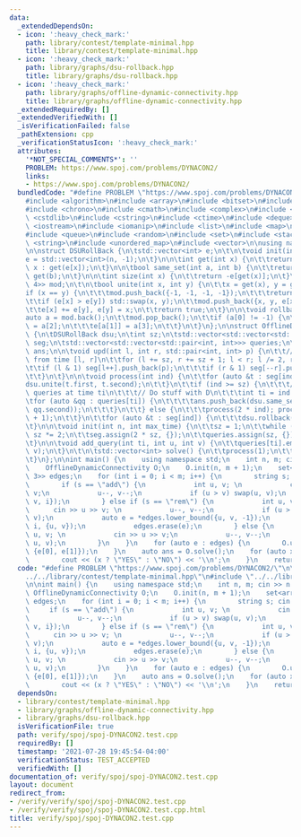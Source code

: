 ```yaml
---
data:
  _extendedDependsOn:
  - icon: ':heavy_check_mark:'
    path: library/contest/template-minimal.hpp
    title: library/contest/template-minimal.hpp
  - icon: ':heavy_check_mark:'
    path: library/graphs/dsu-rollback.hpp
    title: library/graphs/dsu-rollback.hpp
  - icon: ':heavy_check_mark:'
    path: library/graphs/offline-dynamic-connectivity.hpp
    title: library/graphs/offline-dynamic-connectivity.hpp
  _extendedRequiredBy: []
  _extendedVerifiedWith: []
  _isVerificationFailed: false
  _pathExtension: cpp
  _verificationStatusIcon: ':heavy_check_mark:'
  attributes:
    '*NOT_SPECIAL_COMMENTS*': ''
    PROBLEM: https://www.spoj.com/problems/DYNACON2/
    links:
    - https://www.spoj.com/problems/DYNACON2/
  bundledCode: "#define PROBLEM \"https://www.spoj.com/problems/DYNACON2/\"\n\n\n\
    #include <algorithm>\n#include <array>\n#include <bitset>\n#include <cassert>\n\
    #include <chrono>\n#include <cmath>\n#include <complex>\n#include <cstdio>\n#include\
    \ <cstdlib>\n#include <cstring>\n#include <ctime>\n#include <deque>\n#include\
    \ <iostream>\n#include <iomanip>\n#include <list>\n#include <map>\n#include <numeric>\n\
    #include <queue>\n#include <random>\n#include <set>\n#include <stack>\n#include\
    \ <string>\n#include <unordered_map>\n#include <vector>\n\nusing namespace std;\n\
    \n\nstruct DSURollBack {\n\tstd::vector<int> e;\n\t\n\tvoid init(int n) {\n\t\t\
    e = std::vector<int>(n, -1);\n\t}\n\n\tint get(int x) {\n\t\treturn e[x] < 0 ?\
    \ x : get(e[x]);\n\t}\n\n\tbool same_set(int a, int b) {\n\t\treturn get(a) ==\
    \ get(b);\n\t}\n\n\tint size(int x) {\n\t\treturn -e[get(x)];\n\t}\n\n\tstd::vector<std::array<int,\
    \ 4>> mod;\n\t\n\tbool unite(int x, int y) {\n\t\tx = get(x), y = get(y);\n\t\t\
    if (x == y) {\n\t\t\tmod.push_back({-1, -1, -1, -1});\n\t\t\treturn 0;\n\t\t}\n\
    \t\tif (e[x] > e[y]) std::swap(x, y);\n\t\tmod.push_back({x, y, e[x], e[y]});\n\
    \t\te[x] += e[y], e[y] = x;\n\t\treturn true;\n\t}\n\n\tvoid rollback() {\n\t\t\
    auto a = mod.back();\n\t\tmod.pop_back();\n\t\tif (a[0] != -1) {\n\t\t\te[a[0]]\
    \ = a[2];\n\t\t\te[a[1]] = a[3];\n\t\t}\n\t}\n};\n\nstruct OfflineDynamicConnectivity\
    \ {\n\tDSURollBack dsu;\n\tint sz;\n\tstd::vector<std::vector<std::pair<int, int>>>\
    \ seg;\n\tstd::vector<std::vector<std::pair<int, int>>> queries;\n\tstd::vector<int>\
    \ ans;\n\n\tvoid upd(int l, int r, std::pair<int, int> p) {\n\t\t// add edge p\
    \ from time [l, r]\n\t\tfor (l += sz, r += sz + 1; l < r; l /= 2, r /= 2) {\n\t\
    \t\tif (l & 1) seg[l++].push_back(p);\n\t\t\tif (r & 1) seg[--r].push_back(p);\n\
    \t\t}\n\t}\n\n\tvoid process(int ind) {\n\t\tfor (auto &t : seg[ind]) {\n\t\t\t\
    dsu.unite(t.first, t.second);\n\t\t}\n\t\tif (ind >= sz) {\n\t\t\t// Process the\
    \ queries at time ti\n\t\t\t// Do stuff with D\n\t\t\tint ti = ind - sz; \n\t\t\
    \tfor (auto &qq : queries[ti]) {\n\t\t\t\tans.push_back(dsu.same_set(qq.first,\
    \ qq.second));\n\t\t\t}\n\t\t} else {\n\t\t\tprocess(2 * ind); process(2 * ind\
    \ + 1);\n\t\t}\n\t\tfor (auto &t : seg[ind]) {\n\t\t\tdsu.rollback();\n\t\t}\n\
    \t}\n\n\tvoid init(int n, int max_time) {\n\t\tsz = 1;\n\t\twhile (sz < max_time)\
    \ sz *= 2;\n\t\tseg.assign(2 * sz, {});\n\t\tqueries.assign(sz, {});\n\t\tdsu.init(n);\n\
    \t}\n\n\tvoid add_query(int ti, int u, int v) {\n\t\tqueries[ti].emplace_back(u,\
    \ v);\n\t}\n\t\n\tstd::vector<int> solve() {\n\t\tprocess(1);\n\t\treturn ans;\n\
    \t}\n};\n\nint main() {\n    using namespace std;\n    int n, m; cin >> n >> m;\n\
    \    OfflineDynamicConnectivity O;\n    O.init(n, m + 1);\n    set<array<int,\
    \ 3>> edges;\n    for (int i = 0; i < m; i++) {\n        string s; cin >> s;\n\
    \        if (s == \"add\") {\n            int u, v; \n            cin >> u >>\
    \ v;\n            u--, v--;\n            if (u > v) swap(u, v);\n            edges.insert({u,\
    \ v, i});\n        } else if (s == \"rem\") {\n            int u, v; \n      \
    \      cin >> u >> v; \n            u--, v--;\n            if (u > v) swap(u,\
    \ v);\n            auto e = *edges.lower_bound({u, v, -1});\n            O.upd(e[2],\
    \ i, {u, v});\n            edges.erase(e);\n        } else {\n            int\
    \ u, v; \n            cin >> u >> v;\n            u--, v--;\n            O.add_query(i,\
    \ u, v);\n        }\n    }\n    for (auto e : edges) {\n        O.upd(e[2], m,\
    \ {e[0], e[1]});\n    }\n    auto ans = O.solve();\n    for (auto x : ans) {\n\
    \        cout << (x ? \"YES\" : \"NO\") << '\\n';\n    }\n    return 0;\n}\n"
  code: "#define PROBLEM \"https://www.spoj.com/problems/DYNACON2/\"\n\n#include \"\
    ../../library/contest/template-minimal.hpp\"\n#include \"../../library/graphs/offline-dynamic-connectivity.hpp\"\
    \n\nint main() {\n    using namespace std;\n    int n, m; cin >> n >> m;\n   \
    \ OfflineDynamicConnectivity O;\n    O.init(n, m + 1);\n    set<array<int, 3>>\
    \ edges;\n    for (int i = 0; i < m; i++) {\n        string s; cin >> s;\n   \
    \     if (s == \"add\") {\n            int u, v; \n            cin >> u >> v;\n\
    \            u--, v--;\n            if (u > v) swap(u, v);\n            edges.insert({u,\
    \ v, i});\n        } else if (s == \"rem\") {\n            int u, v; \n      \
    \      cin >> u >> v; \n            u--, v--;\n            if (u > v) swap(u,\
    \ v);\n            auto e = *edges.lower_bound({u, v, -1});\n            O.upd(e[2],\
    \ i, {u, v});\n            edges.erase(e);\n        } else {\n            int\
    \ u, v; \n            cin >> u >> v;\n            u--, v--;\n            O.add_query(i,\
    \ u, v);\n        }\n    }\n    for (auto e : edges) {\n        O.upd(e[2], m,\
    \ {e[0], e[1]});\n    }\n    auto ans = O.solve();\n    for (auto x : ans) {\n\
    \        cout << (x ? \"YES\" : \"NO\") << '\\n';\n    }\n    return 0;\n}"
  dependsOn:
  - library/contest/template-minimal.hpp
  - library/graphs/offline-dynamic-connectivity.hpp
  - library/graphs/dsu-rollback.hpp
  isVerificationFile: true
  path: verify/spoj/spoj-DYNACON2.test.cpp
  requiredBy: []
  timestamp: '2021-07-28 19:45:54-04:00'
  verificationStatus: TEST_ACCEPTED
  verifiedWith: []
documentation_of: verify/spoj/spoj-DYNACON2.test.cpp
layout: document
redirect_from:
- /verify/verify/spoj/spoj-DYNACON2.test.cpp
- /verify/verify/spoj/spoj-DYNACON2.test.cpp.html
title: verify/spoj/spoj-DYNACON2.test.cpp
---
```

